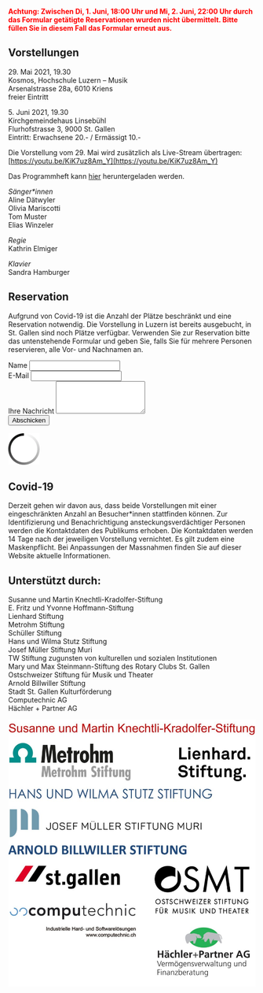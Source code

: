 <p style="color: red; font-weight: bold;">Achtung: Zwischen Di, 1. Juni, 18:00 Uhr und Mi, 2. Juni, 22:00 Uhr durch das Formular getätigte Reservationen wurden nicht übermittelt. Bitte füllen Sie in diesem Fall das Formular erneut aus.</p>

## Vorstellungen

29\. Mai 2021, 19.30  
Kosmos, Hochschule Luzern – Musik  
Arsenalstrasse 28a, 6010 Kriens  
freier Eintritt

5\. Juni 2021, 19.30  
Kirchgemeindehaus Linsebühl  
Flurhofstrasse 3, 9000 St. Gallen  
Eintritt:	Erwachsene 20.- / Ermässigt 10.-

Die Vorstellung vom 29. Mai wird zusätzlich als Live-Stream übertragen:  
[https://youtu.be/KiK7uz8Am_Y](https://youtu.be/KiK7uz8Am_Y)

Das Programmheft kann <a href="programmheft.pdf" download>hier</a> heruntergeladen werden.

*Sänger\*innen*  
Aline Dätwyler  
Olivia Mariscotti  
Tom Muster  
Elias Winzeler

*Regie*  
Kathrin Elmiger

*Klavier*  
Sandra Hamburger

## Reservation 
Aufgrund von Covid-19 ist die Anzahl der Plätze beschränkt und eine Reservation notwendig. Die Vorstellung in Luzern ist bereits ausgebucht, in St. Gallen sind noch Plätze verfügbar. Verwenden Sie zur Reservation bitte das untenstehende Formular und geben Sie, falls Sie für mehrere Personen reservieren, alle Vor- und Nachnamen an.

<div id="formular">
  <div style="margin-bottom: 1rem">
    <form id="reservationsformular">
      <div class="mb-3">
        <label for="name" class="form-label">Name</label>
        <input class="form-control" id="name" name="name" required>
      </div>
      <div class="mb-3">
        <label for="email" class="form-label">E-Mail</label>
        <input class="form-control" id="email" name="email" type="email" required>
      </div>
      <div class="mb-3">
        <label for="message" class="form-label">Ihre Nachricht</label>
        <textarea class="form-control" id="message" name="message" rows="4" required></textarea>
      </div>
      <div class="g-recaptcha"
        data-sitekey="6LfDccgaAAAAAItaONEHV-6O0JbLZT14Gx4jOV10"
        data-callback="onSubmit"
        data-size="invisible">
      </div>
      <button type="submit" class="btn btn-primary">Abschicken</button>
    </form>
  </div>
  <div id="error"></div>
</div>
<div id="loading-bar">
  <img src="img/loading.gif">
</div>

## Covid-19
Derzeit gehen wir davon aus, dass beide Vorstellungen mit einer eingeschränkten Anzahl an Besucher\*innen stattfinden können. Zur Identifizierung und Benachrichtigung ansteckungsverdächtiger Personen werden die Kontaktdaten des Publikums erhoben. Die Kontaktdaten werden 14 Tage nach der jeweiligen Vorstellung vernichtet. Es gilt zudem eine Maskenpflicht. Bei Anpassungen der Massnahmen finden Sie auf dieser Website aktuelle Informationen.

## Unterstützt durch:
Susanne und Martin Knechtli-Kradolfer-Stiftung  
E. Fritz und Yvonne Hoffmann-Stiftung  
Lienhard Stiftung  
Metrohm Stiftung  
Schüller Stiftung  
Hans und Wilma Stutz Stiftung  
Josef Müller Stiftung Muri  
TW Stiftung zugunsten von kulturellen und sozialen Institutionen  
Mary und Max Steinmann-Stiftung des Rotary Clubs St. Gallen  
Ostschweizer Stiftung für Musik und Theater  
Arnold Billwiller Stiftung  
Stadt St. Gallen Kulturförderung  
Computechnic AG  
Hächler + Partner AG

<div id="logos">
  <img src="img/logos.jpg">
</div>
